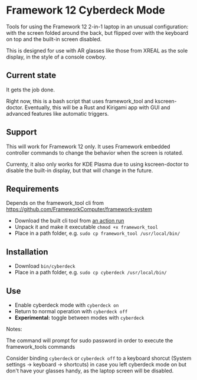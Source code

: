 # Framework 12 Cyberdeck Mode

Tools for using the Framework 12 2-in-1 laptop in an unusual configuration:
with the screen folded around the back, but flipped over with the keyboard on top and the built-in screen disabled.

This is designed for use with AR glasses like those from XREAL as the sole display, in the style of a console cowboy.

## Current state

It gets the job done.

Right now, this is a bash script that uses framework_tool and kscreen-doctor.
Eventually, this will be a Rust and Kirigami app with GUI and advanced features like automatic triggers.


## Support

This will work for Framework 12 only. It uses Framework embedded controller
commands to change the behavior when the screen is rotated.

Currenty, it also only works for KDE Plasma due to using kscreen-doctor to disable the built-in display, but that will change in the future.

## Requirements

Depends on the framework_tool cli from https://github.com/FrameworkComputer/framework-system

* Download the built cli tool from [an action run](https://github.com/FrameworkComputer/framework-system/actions?query=branch%3Amain)
* Unpack it and make it executable `chmod +x framework_tool`
* Place in a path folder, e.g. `sudo cp framework_tool /usr/local/bin/`

## Installation

* Download `bin/cyberdeck`
* Place in a path folder, e.g. `sudo cp cyberdeck /usr/local/bin/`

## Use

* Enable cyberdeck mode with `cyberdeck on`
* Return to normal operation with `cyberdeck off`
* **Experimental:** toggle between modes with `cyberdeck`

Notes: 

The command will prompt for sudo password in order to
execute the framework_tools commands

Consider binding `cyberdeck` or `cyberdeck off` to a keyboard shorcut
(System settings -> keyboard -> shortcuts)
in case you
left cyberdeck mode on but don't have your glasses handy, as the
laptop screen will be disabled.

